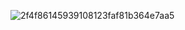 ![2f4f86145939108123faf81b364e7aa5](https://github.com/user-attachments/assets/4bd98f95-1b4e-4658-a861-a716d13eabd5)
